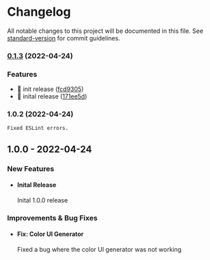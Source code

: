 # Changelog

All notable changes to this project will be documented in this file. See [standard-version](https://github.com/conventional-changelog/standard-version) for commit guidelines.

### [0.1.3](https://github.com/fluid-design-io/color-ui-generator/compare/v0.1.1...v0.1.3) (2022-04-24)


### Features

* 🚀 init release ([fcd9305](https://github.com/fluid-design-io/color-ui-generator/commit/fcd930536753c56296104a8c96331aa87f2ebe5d))
* 🚀 inital release ([171ee5d](https://github.com/fluid-design-io/color-ui-generator/commit/171ee5dfc58d3c069e26f17bd58c6bfebe985573))

### 1.0.2 (2022-04-24)

    Fixed ESLint errors.

## 1.0.0 - 2022-04-24

### New Features

- #### Inital Release
    
    Inital 1.0.0 release

### Improvements & Bug Fixes

- #### Fix: Color UI Generator
    
    Fixed a bug where the color UI generator was not working